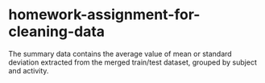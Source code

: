 # homework-assignment-for-cleaning-data
The summary data contains the average value of mean or standard deviation extracted from the merged train/test dataset, grouped by subject and activity.      
